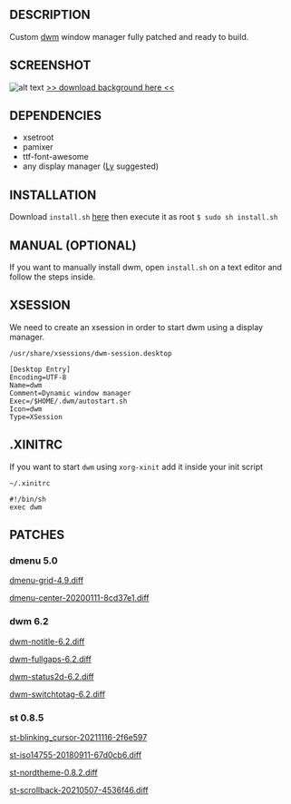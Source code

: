 ## DESCRIPTION
Custom [dwm](https://dwm.suckless.org/) window manager fully patched and ready to build.
## SCREENSHOT
![alt text](https://i.ibb.co/ncsWczB/Screenshot-2022-01-04-21-01-45.png)
[>> download background here <<](https://www.deviantart.com/caitaron/art/Holy-night-Narmaya-824000607)
## DEPENDENCIES
* xsetroot
* pamixer
* ttf-font-awesome
* any display manager ([Ly](https://github.com/nullgemm/ly) suggested)
## INSTALLATION
Download `install.sh` [here](https://raw.githubusercontent.com/zfiggueroa/dwm-patched/main/install.sh) then execute it as root `$ sudo sh install.sh`
## MANUAL (OPTIONAL)
If you want to manually install dwm, open `install.sh` on a text editor and follow the steps inside.
## XSESSION
We need to create an xsession in order to start dwm using a display manager.

`/usr/share/xsessions/dwm-session.desktop`
```
[Desktop Entry]
Encoding=UTF-8
Name=dwm
Comment=Dynamic window manager
Exec=/$HOME/.dwm/autostart.sh
Icon=dwm
Type=XSession
```
## .XINITRC
If you want to start `dwm` using `xorg-xinit` add it inside your init script

`~/.xinitrc`
```
#!/bin/sh
exec dwm
```
## PATCHES
### dmenu 5.0
[dmenu-grid-4.9.diff](https://tools.suckless.org/dmenu/patches/grid/dmenu-grid-4.9.diff)

[dmenu-center-20200111-8cd37e1.diff](https://tools.suckless.org/dmenu/patches/center/dmenu-center-20200111-8cd37e1.diff)

### dwm 6.2
[dwm-notitle-6.2.diff](https://dwm.suckless.org/patches/notitle/dwm-notitle-6.2.diff)

[dwm-fullgaps-6.2.diff](https://dwm.suckless.org/patches/fullgaps/dwm-fullgaps-6.2.diff)

[dwm-status2d-6.2.diff](https://dwm.suckless.org/patches/status2d/dwm-status2d-6.2.diff)

[dwm-switchtotag-6.2.diff](https://dwm.suckless.org/patches/switchtotag/dwm-switchtotag-6.2.diff)

### st 0.8.5
[st-blinking_cursor-20211116-2f6e597](https://st.suckless.org/patches/blinking_cursor/st-blinking_cursor-20211116-2f6e597.diff)

[st-iso14755-20180911-67d0cb6.diff](https://st.suckless.org/patches/iso14755/st-iso14755-20180911-67d0cb6.diff)

[st-nordtheme-0.8.2.diff](https://st.suckless.org/patches/nordtheme/st-nordtheme-0.8.2.diff)

[st-scrollback-20210507-4536f46.diff](https://st.suckless.org/patches/scrollback/st-scrollback-20210507-4536f46.diff)

